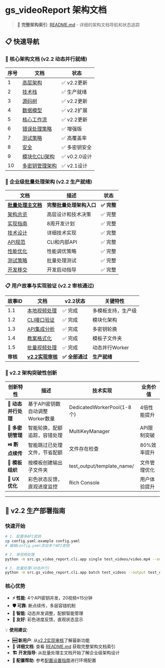 # gs_videoReport 架构文档

> 📖 **完整架构索引**: [README.md](./README.md) - 详细的架构文档导航和状态追踪

## 📋 快速导航

### 🎯 核心架构文档 (v2.2 动态并行就绪)
| 序号 | 文档 | 状态 |
|------|------|------|
| 1 | [高层架构](./1-高层架构-high-level-architecture.md) | ✅ v2.2更新 |
| 2 | [技术栈](./2-技术栈-tech-stack.md) | ✅ 生产就绪 |
| 3 | [源码树](./3-源码树-source-tree.md) | ✅ v2.2更新 |
| 4 | [数据模型](./4-数据模型-data-models.md) | ✅ v2.2扩展 |
| 5 | [核心工作流](./5-核心工作流-core-workflow.md) | ✅ v2.2更新 |
| 6 | [错误处理策略](./6-错误处理策略-error-handling-strategy.md) | ✅ 增强版 |
| 7 | [测试策略](./7-测试策略-test-strategy.md) | ✅ 高覆盖率 |
| 8 | [安全](./8-安全-security.md) | ✅ 多密钥安全 |
| 9 | [模块化CLI架构](./9-模块化CLI架构-modular-cli-architecture.md) | ✅ v0.2.0设计 |
| 10 | [多密钥管理架构](./10-多密钥管理架构-multi-key-architecture.md) | ✅ v2.1设计 |

### 🚀 企业级批量处理架构 (v2.2 生产就绪)

| 文档 | 描述 | 状态 |
|------|------|------|
| **[批量处理主文档](./batch_processing/README.md)** | **完整批量处理架构入口** | **✅ 完整** |
| [架构总览](./batch_processing/overview.md) | 高层设计和技术决策 | ✅ 完整 |
| [实现指南](./batch_processing/implementation_guide.md) | 8周开发计划 | ✅ 完整 |
| [技术设计](./batch_processing/technical_design.md) | 详细技术实现 | ✅ 完整 |
| [API规范](./batch_processing/api_specification.md) | CLI和内部API | ✅ 完整 |
| [性能优化](./batch_processing/performance_optimization.md) | 性能调优策略 | ✅ 完整 |
| [测试策略](./batch_processing/testing_strategy.md) | 批量处理测试 | ✅ 完整 |
| [开发移交](./batch_processing/HANDOVER_TO_DEV_TEAM.md) | 开发启动指导 | ✅ 完整 |

### 📋 用户故事与实现验证 (v2.2 审核通过)

| 故事ID | 文档 | v2.2状态 | 关键特性 |
|--------|------|----------|----------|
| 1.1 | [本地视频处理](../stories/1.1.youtube-video-processing.md) | ✅ 完成 | 多模板支持，生产级 |
| 1.2 | [CLI接口验证](../stories/1.2.cli-input-validation.md) | ✅ 完成 | 模块化架构 |
| 1.3 | [API集成分析](../stories/1.3.api-integration-analysis.md) | ✅ 完成 | 多密钥轮换 |
| 1.4 | [教案格式化](../stories/1.4.lesson-formatting-output.md) | ✅ 完成 | 模板子文件夹 |
| 1.5 | [批量视频处理](../stories/1.5.batch-video-processing.md) | ✅ 完成 | 动态并行Worker |
| **审核** | **[v2.2实现审核](../stories/v2.2-implementation-review.md)** | **✅ 全部通过** | **生产就绪** |

### 🎯 v2.2 架构突破性创新

| 创新特性 | 描述 | 技术实现 | 业务价值 |
|----------|------|----------|----------|
| **🔄 动态并行处理** | 基于API密钥数自动调整Worker数量 | DedicatedWorkerPool(1-8个) | 4倍性能提升 |
| **🔑 多密钥管理** | 智能轮换，配额追踪，容错处理 | MultiKeyManager | API限制突破 |
| **⏯️ 断点续传** | 智能跳过已处理文件，节省配额 | 文件存在检查 | 80%效率提升 |
| **📁 模板组织** | 按模板创建输出子文件夹 | test_output/template_name/ | 文件管理优化 |
| **🎨 UX优化** | 彩色状态反馈，直观进度监控 | Rich Console | 用户体验提升 |

---

## 🚀 v2.2 生产部署指南

### 快速开始
```bash
# 1. 配置多API密钥
cp config.yaml.example config.yaml
# 编辑config.yaml添加多个API密钥

# 2. 单视频处理
python -m src.gs_video_report.cli.app single test_videos/video.mp4 --output test_output --verbose

# 3. 批量处理(动态并行)
python -m src.gs_video_report.cli.app batch test_videos --output test_output --verbose
```

### 核心优势
- **⚡ 性能**: 4个API密钥并发，20视频≤15分钟
- **🛡️ 可靠**: 断点续传，多层容错机制  
- **🎯 智能**: 动态并发调整，配额智能管理
- **👥 友好**: 彩色进度反馈，直观状态显示

💡 **使用建议**:

- **🆕 新用户**: 从[v2.2实现审核](../stories/v2.2-implementation-review.md)了解最新功能
- **📖 详细文档**: 查看 [README.md](./README.md) 获取完整架构文档索引  
- **🏗️ 开发指导**: 从批量处理主文档开始了解企业级架构设计
- **🔧 配置帮助**: 参考[配置设置指南](../guides/CONFIG_SETUP_GUIDE.md)进行环境配置
